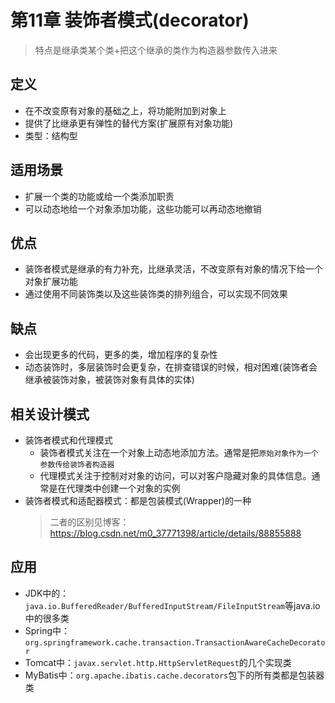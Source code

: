 # 第11章 装饰者模式(decorator)
> 特点是继承类某个类+把这个继承的类作为构造器参数传入进来
## 定义
+ 在不改变原有对象的基础之上，将功能附加到对象上
+ 提供了比继承更有弹性的替代方案(扩展原有对象功能)
+ 类型：结构型

## 适用场景
+ 扩展一个类的功能或给一个类添加职责
+ 可以动态地给一个对象添加功能，这些功能可以再动态地撤销

## 优点
+ 装饰者模式是继承的有力补充，比继承灵活，不改变原有对象的情况下给一个对象扩展功能
+ 通过使用不同装饰类以及这些装饰类的排列组合，可以实现不同效果

## 缺点
+ 会出现更多的代码，更多的类，增加程序的复杂性
+ 动态装饰时，多层装饰时会更复杂，在排查错误的时候，相对困难(装饰者会继承被装饰对象，被装饰对象有具体的实体)

## 相关设计模式
+ 装饰者模式和代理模式
  + 装饰者模式关注在一个对象上动态地添加方法。通常是把`原始对象作为一个参数传给装饰者构造器`
  + 代理模式关注于控制对对象的访问，可以对客户隐藏对象的具体信息。通常是在代理类中创建一个对象的实例
+ 装饰者模式和适配器模式：都是包装模式(Wrapper)的一种
  > 二者的区别见博客：https://blog.csdn.net/m0_37771398/article/details/88855888

## 应用
+ JDK中的：`java.io.BufferedReader/BufferedInputStream/FileInputStream`等java.io中的很多类
+ Spring中：`org.springframework.cache.transaction.TransactionAwareCacheDecorator`
+ Tomcat中：`javax.servlet.http.HttpServletRequest`的几个实现类
+ MyBatis中：`org.apache.ibatis.cache.decorators`包下的所有类都是包装器类